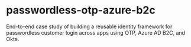 # passwordless-otp-azure-b2c
End-to-end case study of building a reusable identity framework for passwordless customer login across apps using OTP, Azure AD B2C, and Okta.
